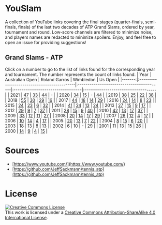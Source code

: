 
# YouSlam
A collection of YouTube links covering the final stages (quarter-finals, semi-finals, finals) of the last two decades of ATP Grand Slams, ordered by year, tournament and round.
Low-score channels are filtered to minimize noise, and players names are redacted to minimize spoilers. Enjoy, and feel free to open an issue for providing suggestions!

## Grand Slams - ATP
Click on a number to go to the list of links found for the corresponding year and tournament. The number represents the count of links found.
|   Year | Australian Open                              | Roland Garros                              | Wimbledon                          | Us Open                              |
|-------:|:---------------------------------------------|:-------------------------------------------|:-----------------------------------|:-------------------------------------|
|   2021 | [47](atp/2021/Australian&#32;Open/README.md) | [33](atp/2021/Roland&#32;Garros/README.md) | [44](atp/2021/Wimbledon/README.md) | -                                    |
|   2020 | [34](atp/2020/Australian&#32;Open/README.md) | [15](atp/2020/Roland&#32;Garros/README.md) | -                                  | [44](atp/2020/Us&#32;Open/README.md) |
|   2019 | [38](atp/2019/Australian&#32;Open/README.md) | [25](atp/2019/Roland&#32;Garros/README.md) | [22](atp/2019/Wimbledon/README.md) | [38](atp/2019/Us&#32;Open/README.md) |
|   2018 | [55](atp/2018/Australian&#32;Open/README.md) | [30](atp/2018/Roland&#32;Garros/README.md) | [29](atp/2018/Wimbledon/README.md) | [16](atp/2018/Us&#32;Open/README.md) |
|   2017 | [44](atp/2017/Australian&#32;Open/README.md) | [18](atp/2017/Roland&#32;Garros/README.md) | [14](atp/2017/Wimbledon/README.md) | [29](atp/2017/Us&#32;Open/README.md) |
|   2016 | [24](atp/2016/Australian&#32;Open/README.md) | [14](atp/2016/Roland&#32;Garros/README.md) | [8](atp/2016/Wimbledon/README.md)  | [23](atp/2016/Us&#32;Open/README.md) |
|   2015 | [24](atp/2015/Australian&#32;Open/README.md) | [23](atp/2015/Roland&#32;Garros/README.md) | [6](atp/2015/Wimbledon/README.md)  | [32](atp/2015/Us&#32;Open/README.md) |
|   2014 | [41](atp/2014/Australian&#32;Open/README.md) | [24](atp/2014/Roland&#32;Garros/README.md) | [13](atp/2014/Wimbledon/README.md) | [24](atp/2014/Us&#32;Open/README.md) |
|   2013 | [27](atp/2013/Australian&#32;Open/README.md) | [15](atp/2013/Roland&#32;Garros/README.md) | [9](atp/2013/Wimbledon/README.md)  | [17](atp/2013/Us&#32;Open/README.md) |
|   2012 | [29](atp/2012/Australian&#32;Open/README.md) | [9](atp/2012/Roland&#32;Garros/README.md)  | [7](atp/2012/Wimbledon/README.md)  | [37](atp/2012/Us&#32;Open/README.md) |
|   2011 | [28](atp/2011/Australian&#32;Open/README.md) | [15](atp/2011/Roland&#32;Garros/README.md) | [9](atp/2011/Wimbledon/README.md)  | [40](atp/2011/Us&#32;Open/README.md) |
|   2010 | [42](atp/2010/Australian&#32;Open/README.md) | [13](atp/2010/Roland&#32;Garros/README.md) | [17](atp/2010/Wimbledon/README.md) | [37](atp/2010/Us&#32;Open/README.md) |
|   2009 | [33](atp/2009/Australian&#32;Open/README.md) | [12](atp/2009/Roland&#32;Garros/README.md) | [11](atp/2009/Wimbledon/README.md) | [27](atp/2009/Us&#32;Open/README.md) |
|   2008 | [20](atp/2008/Australian&#32;Open/README.md) | [14](atp/2008/Roland&#32;Garros/README.md) | [17](atp/2008/Wimbledon/README.md) | [29](atp/2008/Us&#32;Open/README.md) |
|   2007 | [26](atp/2007/Australian&#32;Open/README.md) | [12](atp/2007/Roland&#32;Garros/README.md) | [4](atp/2007/Wimbledon/README.md)  | [17](atp/2007/Us&#32;Open/README.md) |
|   2006 | [10](atp/2006/Australian&#32;Open/README.md) | [14](atp/2006/Roland&#32;Garros/README.md) | [4](atp/2006/Wimbledon/README.md)  | [17](atp/2006/Us&#32;Open/README.md) |
|   2005 | [20](atp/2005/Australian&#32;Open/README.md) | [13](atp/2005/Roland&#32;Garros/README.md) | [7](atp/2005/Wimbledon/README.md)  | [22](atp/2005/Us&#32;Open/README.md) |
|   2004 | [8](atp/2004/Australian&#32;Open/README.md)  | [15](atp/2004/Roland&#32;Garros/README.md) | [6](atp/2004/Wimbledon/README.md)  | [20](atp/2004/Us&#32;Open/README.md) |
|   2003 | [18](atp/2003/Australian&#32;Open/README.md) | [13](atp/2003/Roland&#32;Garros/README.md) | [8](atp/2003/Wimbledon/README.md)  | [13](atp/2003/Us&#32;Open/README.md) |
|   2002 | [6](atp/2002/Australian&#32;Open/README.md)  | [10](atp/2002/Roland&#32;Garros/README.md) | -                                  | [29](atp/2002/Us&#32;Open/README.md) |
|   2001 | [11](atp/2001/Australian&#32;Open/README.md) | [13](atp/2001/Roland&#32;Garros/README.md) | [15](atp/2001/Wimbledon/README.md) | [26](atp/2001/Us&#32;Open/README.md) |
|   2000 | [14](atp/2000/Australian&#32;Open/README.md) | [9](atp/2000/Roland&#32;Garros/README.md)  | [4](atp/2000/Wimbledon/README.md)  | [15](atp/2000/Us&#32;Open/README.md) |

# Sources
- [https://www.youtube.com/](https://www.youtube.com/)
- [https://github.com/JeffSackmann/tennis_atp](https://github.com/JeffSackmann/tennis_atp)

# License
<a rel="license" href="http://creativecommons.org/licenses/by-sa/4.0/"><img alt="Creative Commons License" style="border-width:0" src="https://i.creativecommons.org/l/by-sa/4.0/88x31.png" /></a><br />This work is licensed under a <a rel="license" href="http://creativecommons.org/licenses/by-sa/4.0/">Creative Commons Attribution-ShareAlike 4.0 International License</a>.
                